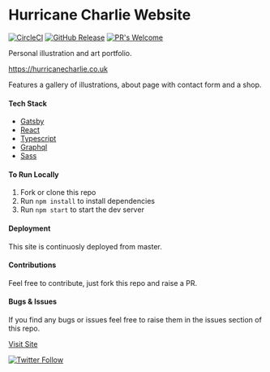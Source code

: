 # Hurricane Charlie Website

[![CircleCI](https://circleci.com/gh/chazmcgrill/hurricane-charlie-website/tree/master.svg?style=svg)](https://circleci.com/gh/chazmcgrill/hurricane-charlie-website/tree/master)
[![GitHub Release](https://img.shields.io/github/v/release/chazmcgrill/hurricane-charlie-website)](https://github.com/chazmcgrill/hurricane-charlie-website/releases)
[![PR's Welcome](https://img.shields.io/badge/PRs-welcome-brightgreen.svg?style=flat)](http://makeapullrequest.com)

Personal illustration and art portfolio.

https://hurricanecharlie.co.uk

Features a gallery of illustrations, about page with contact form and a shop.

#### Tech Stack
- [Gatsby](https://www.gatsbyjs.org/)
- [React](https://reactjs.org/)
- [Typescript](https://www.typescriptlang.org/)
- [Graphql](https://graphql.org/)
- [Sass](https://sass-lang.com/)

#### To Run Locally

1. Fork or clone this repo
2. Run `npm install` to install dependencies
3. Run `npm start` to start the dev server

#### Deployment

This site is continuosly deployed from master.

#### Contributions

Feel free to contribute, just fork this repo and raise a PR.

#### Bugs & Issues

If you find any bugs or issues feel free to raise them in the issues section of this repo.

[Visit Site](https://hurricanecharlie.co.uk)

[![Twitter Follow](https://img.shields.io/twitter/follow/hurricanechaz.svg?style=social)](https://twitter.com/hurricanechaz)
